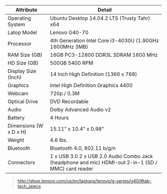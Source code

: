 | Attribute              | Detail                                                                                              |
|------------------------|-----------------------------------------------------------------------------------------------------|
| Operating System       | Ubuntu Desktop 14.04.2 LTS (Trusty Tahr) x64                                                        |
| Latop Model            | Lenovo G40-70                                                                                       |
| Processor              | 4th Generation Intel Core i3-4030U (1.90GHz 1600MHz 3MB)                                            |
| RAM Size (GB)          | 16GB PC3-12800 DDR3L SDRAM 1600 MHz                                                                 |
| HD Size (GB)           | 500GB 5400 RPM                                                                                      |
| Display Size (Inch)    | 14 Inch High Definition (1366 x 768)                                                                |
| Graphics               | Intel High Definition Graphics 4400                                                                 |
| Webcam                 | 720p / 0.3M                                                                                         |
| Optical Drive          | DVD Recordable                                                                                      |
| Audio                  | Dolby Advanced Audio v2                                                                             |
| Battery                | 4 Hours                                                                                             |
| Dimensions (W x D x H) | 15.11" x 10.4" x 0.98"                                                                              |
| Weight                 | 4.6 lbs.                                                                                            |
| Bluetooth              | Bluetooth 4.0, 802.11 b/g/n                                                                         |
| Connectors             | 1 x USB 3.0 2 x USB 2.0 Audio Combo Jack (headphone and mic) HDMI-out 2-in-1 (SD / MMC) card reader |

> http://shop.lenovo.com/us/en/laptops/lenovo/g-series/g40/#tab-tech_specs
